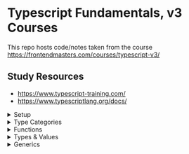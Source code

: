 # Typescript Fundamentals, v3 Courses

This repo hosts code/notes taken from the course https://frontendmasters.com/courses/typescript-v3/

## Study Resources

- https://www.typescript-training.com/
- https://www.typescriptlang.org/docs/

<details>
  <summary>Setup</summary>
  
- See `tsconfig.json` for config.
- You can pass compiler options in the command line also. example: `tsc --outdir dist`.
- Typescript can do type inference. Meaning it might be able to guess the type of your variable without giving it a type.
</details>

<details>
  <summary>Type Categories</summary>

- Typescript is not a replacement for unit testing. Ts is good for type checking stuff but it doesn't test for behaviours.
- Optional properties will turn your variable into a `type | undefined`. The undefined type infers that the property might not have a value.
- Tuples are a fixed size collection with specific types at specific index of the collection. (good for array destructuring)
- Nominal type systems care about Naming.
- Structural type systems care about the shape.
- Union types >> OR | , Intersection types >> AND &
- Type aliases are friendlier names for your types.
- Interface is a way of defining object types.
- Interfaces can extends other interfaces.
- Protip: class should implements interfaces instead of types. If you add a union type to your type, its gonna break the class you are defining.
</details>

<details>
  <summary>Functions</summary>

- Function overload: you can define same name functions with different param types.
- Protip: always have a return type in your functions.
- Private: A private member cannot be accessed outside of its containing class.
- Protected: A protected member cannot be accessed outside of its containing class.
- Security Protip: don't put sensitive info in private nor protected members.
- readonly keyword only prevent reassignation.
</details>

<details>
  <summary>Types & Values</summary>

- Unknown types cannot be used without first applying type guard. (check the type with if statements before using)
- Unknown types are great for values received at runtime by forcing consumers to do some light validations before using them.
- `never` type holds no possible value. Good for exaustive conditionals. (end of switch / if else statements)
- null means: there is a value but that value is nothing.
- undefined means the value isn't available (yet?). undefined is an indication that there might be something coming in the future.
- void should be exclusively used to describe a function that ignores a return value.
- `!.` non null assertion operator. Good for test suites.
</details>

<details>
  <summary>Generics</summary>

- Type parameters can be thought of as 'function arguments' but for types.
- See example in `src/genericExample.ts`.
</details>
